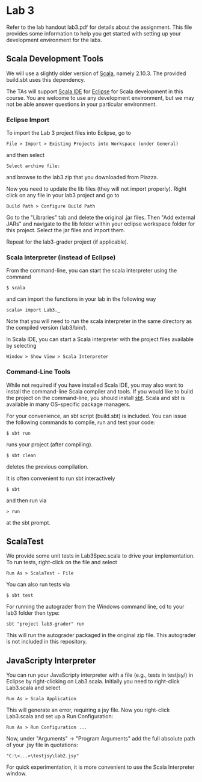 # Lab 3

Refer to the lab handout lab3.pdf for details about the assignment.  This file provides some information to help you get started with setting up your development environment for the labs.


## Scala Development Tools

We will use a slightly older version of [Scala](http://www.scala-lang.org/), namely 2.10.3. The provided build.sbt uses this dependency.

The TAs will support [Scala IDE](http://scala-ide.org/) for [Eclipse](http://www.eclipse.org/) for Scala development in this course.  You are welcome to use any development environment, but we may not be able answer questions in your particular environment.

### Eclipse Import

To import the Lab 3 project files into Eclipse, go to

    File > Import > Existing Projects into Workspace (under General)

and then select

    Select archive file:

and browse to the lab3.zip that you downloaded from Piazza.

Now you need to update the lib files (they will not import properly). Right click on any file in your lab3 project and go to 

	Build Path > Configure Build Path 
	
Go to the "Libraries" tab and delete the original .jar files. Then "Add external JARs" and navigate to the lib folder within your eclipse workspace folder for this project. Select the jar files and import them.

Repeat for the lab3-grader project (if applicable). 

### Scala Interpreter (instead of Eclipse)

From the command-line, you can start the scala interpreter using the command

    $ scala

and can import the functions in your lab in the following way

    scala> import Lab3._

Note that you will need to run the scala interpreter in the same directory as the compiled version (lab3/bin/).

In Scala IDE, you can start a Scala interpreter with the project files available by selecting

    Window > Show View > Scala Interpreter

 
### Command-Line Tools

While not required if you have installed Scala IDE, you may also want to install the command-line Scala compiler and tools.  If you would like to build the project on the command-line, you should install [sbt](http://www.scala-sbt.org/).  Scala and sbt is available in many OS-specific package managers.

For your convenience, an sbt script (build.sbt) is included.  You can issue the following commands to compile, run and test your code:

    $ sbt run
    
runs your project (after compiling).

    $ sbt clean

deletes the previous compilation.

It is often convenient to run sbt interactively

    $ sbt
    
and then run via

    > run

at the sbt prompt.

## ScalaTest

We provide some unit tests in Lab3Spec.scala to drive your implementation.  To run tests, right-click on the file and select

    Run As > ScalaTest - File
    
You can also run tests via

    $ sbt test
    
For running the autograder from the Windows command line, cd to your lab3 folder then type:

	sbt "project lab3-grader" run
	
This will run the autograder packaged in the original zip file. This autograder is not included in this repository.


## JavaScripty Interpreter

You can run your JavaScripty interpreter with a file (e.g., tests in testjsy/) in Eclipse by right-clicking on Lab3.scala. Initially you need to right-click Lab3.scala and select 

	Run As > Scala Application
	
This will generate an error, requiring a jsy file. Now you right-click Lab3.scala and set up a Run Configuration: 

    Run As > Run Configuration ...

Now, under "Arguments" -> "Program Arguments" add the full absolute path of your .jsy file in quotations:

	"C:\<...>\testjsy\lab2.jsy"

For quick experimentation, it is more convenient to use the Scala Interpreter window.

